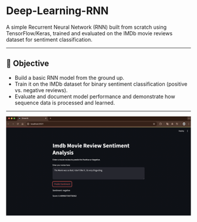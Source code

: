 # Deep-Learning-RNN 

A simple Recurrent Neural Network (RNN) built from scratch using TensorFlow/Keras, trained and evaluated on the IMDb movie reviews dataset for sentiment classification.

---

## 🎯 Objective

- Build a basic RNN model from the ground up.
- Train it on the IMDb dataset for binary sentiment classification (positive vs. negative reviews).
- Evaluate and document model performance and demonstrate how sequence data is processed and learned.

---

![RNN Model](https://github.com/SyedMaaz28/Deep-Learning-RNN/blob/main/RNN%20App.png)

